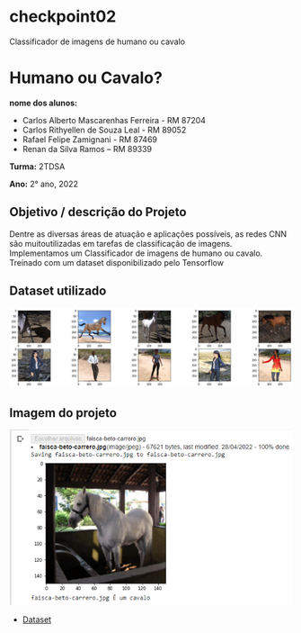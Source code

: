 # checkpoint02
Classificador de imagens de humano ou cavalo

# Humano ou Cavalo?

**nome dos alunos:** 

* Carlos Alberto Mascarenhas Ferreira - RM 87204 
* Carlos Rithyellen de Souza Leal - RM 89052
* Rafael Felipe Zamignani - RM 87469
* Renan da Silva Ramos – RM 89339

**Turma:** 2TDSA

**Ano:** 2° ano, 2022

## Objetivo / descrição do Projeto

Dentre as diversas áreas de atuação e aplicações possíveis, as redes CNN são muitoutilizadas em tarefas de classificação de imagens.
Implementamos um Classificador de imagens de humano ou cavalo. Treinado com um dataset disponibilizado pelo Tensorflow

## Dataset utilizado

<img src="/imagem.png">

## Imagem do projeto

<img src="/imagem2.png">

* [Dataset](https://www.tensorflow.org/datasets/catalog/horses_or_humans)

